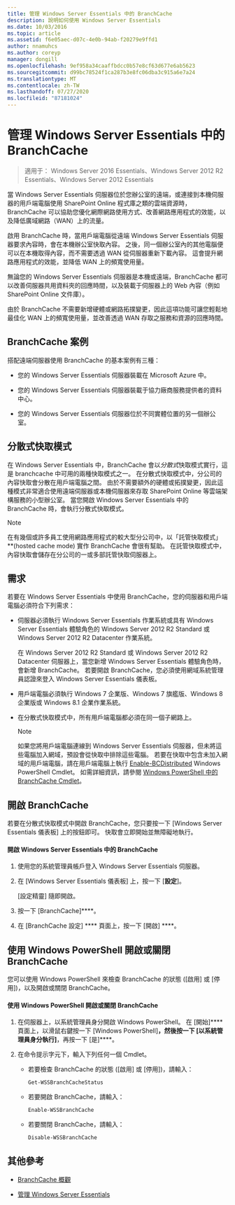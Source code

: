 ```yaml
---
title: 管理 Windows Server Essentials 中的 BranchCache
description: 說明如何使用 Windows Server Essentials
ms.date: 10/03/2016
ms.topic: article
ms.assetid: f6e05aec-d07c-4e0b-94ab-f20279e9ffd1
author: nnamuhcs
ms.author: coreyp
manager: dongill
ms.openlocfilehash: 9ef958a34caaffbdcc0b57e8cf63d677e6ab5623
ms.sourcegitcommit: d99bc78524f1ca287b3e8fc06dba3c915a6e7a24
ms.translationtype: MT
ms.contentlocale: zh-TW
ms.lasthandoff: 07/27/2020
ms.locfileid: "87181024"
---
```

# <a name="manage-branchcache-in-windows-server-essentials"></a>管理 Windows Server Essentials 中的 BranchCache

>適用于： Windows Server 2016 Essentials、Windows Server 2012 R2 Essentials、Windows Server 2012 Essentials

當 Windows Server Essentials 伺服器位於您辦公室的遠端，或連接到本機伺服器的用戶端電腦使用 SharePoint Online 程式庫之類的雲端資源時，BranchCache 可以協助您優化網際網路使用方式、改善網路應用程式的效能，以及降低廣域網路（WAN）上的流量。

 啟用 BranchCache 時，當用戶端電腦從遠端 Windows Server Essentials 伺服器要求內容時，會在本機辦公室快取內容。 之後，同一個辦公室內的其他電腦便可以在本機取得內容，而不需要透過 WAN 從伺服器重新下載內容。 這會提升網路應用程式的效能，並降低 WAN 上的頻寬使用量。

 無論您的 Windows Server Essentials 伺服器是本機或遠端，BranchCache 都可以改善伺服器共用資料夾的回應時間，以及裝載于伺服器上的 Web 內容（例如 SharePoint Online 文件庫）。

 由於 BranchCache 不需要新增硬體或網路拓撲變更，因此這項功能可讓您輕鬆地最佳化 WAN 上的頻寬使用量，並改善透過 WAN 存取之服務和資源的回應時間。

## <a name="branchcache-scenarios"></a>BranchCache 案例
 搭配遠端伺服器使用 BranchCache 的基本案例有三種：

-   您的 Windows Server Essentials 伺服器裝載在 Microsoft Azure 中。

-   您的 Windows Server Essentials 伺服器裝載于協力廠商服務提供者的資料中心。

-   您的 Windows Server Essentials 伺服器位於不同實體位置的另一個辦公室。

## <a name="distributed-cache-mode"></a>分散式快取模式
 在 Windows Server Essentials 中，BranchCache 會以*分散式*快取模式實行，這是 branchcache 中可用的兩種快取模式之一。 在分散式快取模式中，分公司的內容快取會分散在用戶端電腦之間。 由於不需要額外的硬體或拓撲變更，因此這種模式非常適合使用遠端伺服器或本機伺服器來存取 SharePoint Online 等雲端架構服務的小型辦公室。 當您開啟 Windows Server Essentials 中的 BranchCache 時，會執行分散式快取模式。

> [!NOTE]
>  在有幾個或許多員工使用網路應用程式的較大型分公司中，以「託管快取模式」**(hosted cache mode) 實作 BranchCache 會很有幫助。 在託管快取模式中，內容快取會儲存在分公司的一或多部託管快取伺服器上。

## <a name="requirements"></a>需求
 若要在 Windows Server Essentials 中使用 BranchCache，您的伺服器和用戶端電腦必須符合下列需求：

-   伺服器必須執行 Windows Server Essentials 作業系統或具有 Windows Server Essentials 體驗角色的 Windows Server 2012 R2 Standard 或 Windows Server 2012 R2 Datacenter 作業系統。

     在 Windows Server 2012 R2 Standard 或 Windows Server 2012 R2 Datacenter 伺服器上，當您新增 Windows Server Essentials 體驗角色時，會新增 BranchCache。 若要開啟 BranchCache，您必須使用網域系統管理員認證來登入 Windows Server Essentials 儀表板。

-   用戶端電腦必須執行 Windows 7 企業版、Windows 7 旗艦版、Windows 8 企業版或 Windows 8.1 企業作業系統。

-   在分散式快取模式中，所有用戶端電腦都必須在同一個子網路上。

    > [!NOTE]
    >  如果您將用戶端電腦連線到 Windows Server Essentials 伺服器，但未將這些電腦加入網域，預設會從快取中排除這些電腦。 若要在快取中包含未加入網域的用戶端電腦，請在用戶端電腦上執行 [Enable-BCDistributed](https://technet.microsoft.com/library/hh848398.aspx) Windows PowerShell Cmdlet。 如需詳細資訊，請參閱 [Windows PowerShell 中的 BranchCache Cmdlet](https://technet.microsoft.com/library/hh848392.aspx)。


## <a name="turn-branchcache-on"></a>開啟 BranchCache
 若要在分散式快取模式中開啟 BranchCache，您只要按一下 [Windows Server Essentials 儀表板] 上的按鈕即可。 快取會立即開始並無障礙地執行。

#### <a name="to-turn-on-branchcache-in-windows-server-essentials"></a>開啟 Windows Server Essentials 中的 BranchCache

1.  使用您的系統管理員帳戶登入 Windows Server Essentials 伺服器。

2.  在 [Windows Server Essentials 儀表板] 上，按一下 [**設定**]。

     [設定精靈] 隨即開啟。

3.  按一下 [BranchCache]****。

4.  在 [BranchCache 設定] **** 頁面上，按一下 [開啟] ****。

## <a name="use-windows-powershell-to-turn-branchcache-on-or-off"></a>使用 Windows PowerShell 開啟或關閉 BranchCache
 您可以使用 Windows PowerShell 來檢查 BranchCache 的狀態 ([啟用] 或 [停用])，以及開啟或關閉 BranchCache。

#### <a name="to-turn-branchcache-on-or-off-using-windows-powershell"></a>使用 Windows PowerShell 開啟或關閉 BranchCache

1.  在伺服器上，以系統管理員身分開啟 Windows PowerShell。 在 [開始]**** 頁面上，以滑鼠右鍵按一下 [Windows PowerShell]****，然後按一下 [以系統管理員身分執行]****，再按一下 [是]****。

2.  在命令提示字元下，輸入下列任何一個 Cmdlet。

    -   若要檢查 BranchCache 的狀態 ([啟用] 或 [停用])，請輸入：

        ```powershell
        Get-WSSBranchCacheStatus
        ```

    -   若要開啟 BranchCache，請輸入：

        ```powershell
        Enable-WSSBranchCache
        ```

    -   若要關閉 BranchCache，請輸入：

        ```powershell
        Disable-WSSBranchCache
        ```

## <a name="additional-references"></a>其他參考

-   [BranchCache 概觀](https://technet.microsoft.com/library/hh831696.aspx)

-   [管理 Windows Server Essentials](Manage-Windows-Server-Essentials.md)
